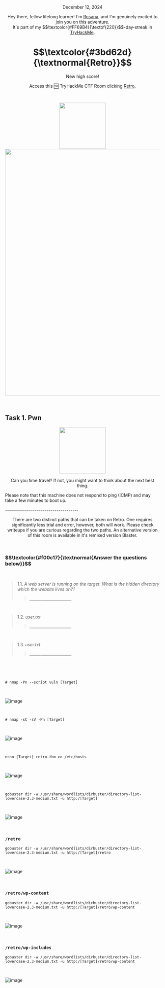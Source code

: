 <p align="center">December 12, 2024</p>
<p align="center">Hey there, fellow lifelong learner! I´m <a href="https://www.linkedin.com/in/rosanafssantos/">Rosana</a>, and I’m genuinely excited to join you on this adventure.<br>
It´s part of my $$\textcolor{#FF69B4}{\textbf{220}}$$-day-streak in  <a href="https://tryhackme.com/">TryHackMe</a>.</p>

<h1 align="center">
  $$\textcolor{#3bd62d}{\textnormal{Retro}}$$

</h1>
<p align="center">New high score!</p>
<p align="center">Access this 🆓 TryHackMe CTF Room clicking <a href="https://tryhackme.com/r/room/overpass2hacked">Retro</a>.</p><br>
<p align="center">
  <img height="150px" hspace="20" src="https://github.com/user-attachments/assets/549ef432-b001-4fe3-8c8b-3d2e75c0349a">
  <img width="800px" src="https://github.com/user-attachments/assets/728dd9a8-0a75-4a1c-9ece-4a0073abfec6">
</p>

<br>

<h2>Task 1. Pwn</h2>

<p align="center">
  <img width="150px" src="https://github.com/user-attachments/assets/a89030d4-3184-425d-8ae9-bf2a78830054">
</p>

<p align="center">Can you time travel? If not, you might want to think about the next best thing.<br>

Please note that this machine does not respond to ping (ICMP) and may take a few minutes to boot up.<br>

-------------------------------------</p>

<p align="center"><em></em>There are two distinct paths that can be taken on Retro. One requires significantly less trial and error, however, both will work. Please check writeups if you are curious regarding the two paths. An alternative version of this room is available in it's remixed version Blaster.</em></p>


<br>

<h3 align="left"> $$\textcolor{#f00c17}{\textnormal{Answer the questions below}}$$ </h3>

<br>

> 1.1. <em>A web server is running on the target. What is the hidden directory which the website lives on??</em><br><a id='1.1'></a>
>> <code><strong>___________________</strong></code>

<br>

> 1.2. <em>user.txt</em><br><a id='1.2'></a>
>> <code><strong>___________________</strong></code>

<br>

> 1.3. <em>user.txt</em><br><a id='1.3'></a>
>> <code><strong>___________________</strong></code>

<br>

<br>

<br>

<pre><code># nmap -Pn --script vuln [Target]</code></pre>

<br>

![image](https://github.com/user-attachments/assets/b0bc69a8-860c-48ca-a6a1-a50ea17cc153)

<br>

<pre><code># nmap -sC -sV -Pn [Target]</code></pre>

<br>

![image](https://github.com/user-attachments/assets/3a80b505-b292-4726-a10f-bba6db3acd01)

<br>

<pre><code>echo [Target] retro.thm >> /etc/hosts</code></pre>


<br>

![image](https://github.com/user-attachments/assets/4bb82a14-47d0-4866-bf86-e99c0d0d9b4b)

<br>

<pre><code>gobuster dir -w /usr/share/wordlists/dirbuster/directory-list-lowercase-2.3-medium.txt -u http:/[Target]</code></pre>

<br>

![image](https://github.com/user-attachments/assets/7e514192-db3e-4ea7-aa80-4f0164fa5600)

<br>

<h3><code>/retro</code></h3>

<pre><code>gobuster dir -w /usr/share/wordlists/dirbuster/directory-list-lowercase-2.3-medium.txt -u http:/[Target]/retro</code></pre>

<br>

![image](https://github.com/user-attachments/assets/d6db8c7d-17b6-4fe2-a368-0c294753ee01)


<br>

<h3><code>/retro/wp-content</code></h3>


<pre><code>gobuster dir -w /usr/share/wordlists/dirbuster/directory-list-lowercase-2.3-medium.txt -u http:/[Target]/retro/wp-content</code></pre>

<br>

![image](https://github.com/user-attachments/assets/f9b327ac-b8d3-4548-87f7-47186c2d0297)

<br>

<h3><code>/retro/wp-includes</code></h3>

<pre><code>gobuster dir -w /usr/share/wordlists/dirbuster/directory-list-lowercase-2.3-medium.txt -u http:/[Target]/retro/wp-content</code></pre>

<br>

![image](https://github.com/user-attachments/assets/25d853dd-49f5-47ba-99f1-39df4ccb844e)



















